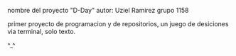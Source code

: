 nombre del proyecto "D-Day"
autor: Uziel Ramirez
grupo 1158

primer proyecto de programacion y de repositorios, un juego de desiciones via terminal, solo texto.

^_^
